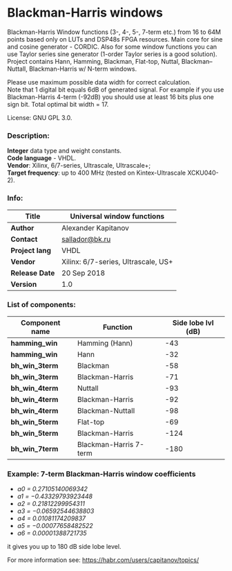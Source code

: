 # Blackman-Harris windows
Blackman-Harris Window functions (3-, 4-, 5-, 7-term etc.) from 16 to 64M points based only on LUTs and DSP48s FPGA resources. 
Main core for sine and cosine generator - CORDIC. Also for some window functions you can use Taylor series sine generator (1-order Taylor series is a good solution). Project contains Hann, Hamming, Blackman, Flat-top, Nuttal, Blackman–Nuttall, Blackman-Harris w/ N-term windows.

Please use maximum possible data width for correct calculation.  
Note that 1 digital bit equals 6dB of generated signal. For example if you use Blackman-Harris 4-term (-92dB) you should use at least 16 bits plus one sign bit. Total optimal bit width = 17.

License: GNU GPL 3.0.  

### Description:

**Integer** data type and weight constants.  
**Code language** - VHDL.  
**Vendor**: Xilinx, 6/7-series, Ultrascale, Ultrascale+;  
**Target frequency**: up to 400 MHz (tested on Kintex-Ultrascale XCKU040-2).

### Info:

| **Title**         | Universal window functions           |
| -- | -- |
| **Author**        | Alexander Kapitanov                  |
| **Contact**       | sallador@bk.ru                       |
| **Project lang**  | VHDL                                 |
| **Vendor**        | Xilinx: 6/7-series, Ultrascale, US+  |
| **Release Date**  | 20 Sep 2018                          |
| **Version**       | 1.0                                  |

### List of components:

| **Component name**    | Function | Side lobe lvl (dB)    |
| -- | -- | -- |
| **hamming_win**       | Hamming (Hann)            | -43  |       
| **hamming_win**       | Hann                      | -32  |
| **bh_win_3term**      | Blackman                  | -58  |
| **bh_win_3term**      | Blackman-Harris           | -71  |
| **bh_win_4term**      | Nuttall                   | -93  |
| **bh_win_4term**      | Blackman-Harris           | -92  |
| **bh_win_4term**      | Blackman-Nuttall          | -98  |
| **bh_win_5term**      | Flat-top                  | -69  |
| **bh_win_5term**      | Blackman-Harris           | -124 |
| **bh_win_7term**      | Blackman-Harris 7-term    | -180 |

### Example: 7-term Blackman-Harris window coefficients

  * _a0 = 0.27105140069342_
  * _a1 = −0.43329793923448_
  * _a2 = 0.21812299954311_
  * _a3 = −0.06592544638803_
  * _a4 = 0.01081174209837_
  * _a5 = −0.00077658482522_
  * _a6 = 0.00001388721735_

it gives you up to 180 dB side lobe level.

For more information see: https://habr.com/users/capitanov/topics/ 
